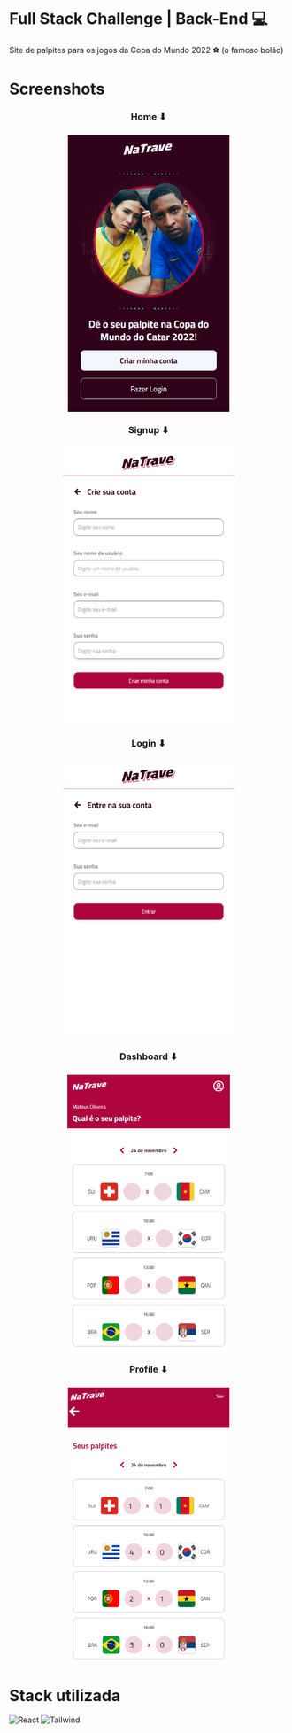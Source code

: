 # Full Stack Challenge | Back-End 💻
Site de palpites para os jogos da Copa do Mundo 2022 ⚽ (o famoso bolão)

# Screenshots
<div align='center'>
   <h3>Home ⬇<h3/>
   <img align="center" alt="Home" height="500"  src="screenshots/home.png">  
   
   <h3>Signup ⬇<h3/>
   <img align="center" alt="Signup" height="500"  src="screenshots/signup.png"> 
   
   <h3>Login ⬇<h3/>
   <img align="center" alt="Login" height="500"  src="screenshots/login.png"> 
   
   <h3>Dashboard ⬇<h3/>
   <img align="center" alt="Home" height="500"  src="screenshots/dashboard.png"> 
   
   <h3>Profile ⬇<h3/>
   <img align="center" alt="Profile" height="500"  src="screenshots/profile.png"> 
</div>
          
      
# Stack utilizada
![React](https://img.shields.io/badge/React-20232A?style=for-the-badge&logo=react&logoColor=61DAFB)
![Tailwind](https://img.shields.io/badge/Tailwind_CSS-38B2AC?style=for-the-badge&logo=tailwind-css&logoColor=white)
      
